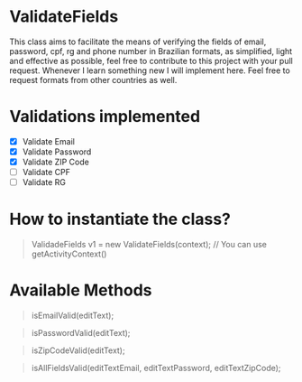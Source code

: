 # ValidateFields

This class aims to facilitate the means of verifying the fields of email, password, cpf, rg and phone number in Brazilian formats, as simplified, light and effective as possible, feel free to contribute to this project with your pull request. Whenever I learn something new I will implement here. Feel free to request formats from other countries as well.

# Validations implemented
- [x] Validate Email
- [x] Validate Password
- [x] Validate ZIP Code
- [ ] Validate CPF
- [ ] Validate RG

# How to instantiate the class?

> ValidadeFields v1 = new ValidateFields(context); // You can use getActivityContext()

# Available Methods

> isEmailValid(editText);

> isPasswordValid(editText);

> isZipCodeValid(editText);

> isAllFieldsValid(editTextEmail, editTextPassword, editTextZipCode);
